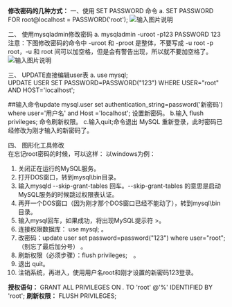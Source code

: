  **修改密码的几种方式：** 
一、使用 SET PASSWORD 命令
a. SET PASSWORD FOR root@localhost = PASSWORD('root');
![输入图片说明](https://images.gitee.com/uploads/images/2021/0524/095336_fce6b614_5296156.png "屏幕截图.png")

二、 使用mysqladmin修改密码
a. mysqladmin -uroot -p123 PASSWORD 123
注意：下图修改密码的命令中 -uroot 和 -proot 是整体，不要写成 -u root -p root，-u 和 root 间可以加空格，但是会有警告出现，所以就不要加空格了。
![输入图片说明](https://images.gitee.com/uploads/images/2021/0524/095328_dd6330b9_5296156.png "屏幕截图.png")

三、 UPDATE直接编辑user表
a. use mysql;  
   UPDATE USER SET PASSWORD=PASSWORD("123") WHERE USER="root" AND HOST='localhost';

##输入命令update mysql.user set authentication_string=password('新密码') where user='用户名' and Host ='localhost';
设置新密码。
b.输入 flush privileges; 命令刷新权限。
c.输入quit;命令退出 MySQL 重新登录，此时密码已经修改为刚才输入的新密码了。

四、 图形化工具修改  
在忘记root密码的时候，可以这样：
以windows为例：   
1. 关闭正在运行的MySQL服务。  
2. 打开DOS窗口，转到mysql\bin目录。  
3. 输入mysqld --skip-grant-tables 回车。--skip-grant-tables 的意思是启动MySQL服务的时候跳过权限表认证。  
4. 再开一个DOS窗口（因为刚才那个DOS窗口已经不能动了），转到mysql\bin目录。  
5. 输入mysql回车，如果成功，将出现MySQL提示符 >。  
6. 连接权限数据库： use mysql; 。  
6. 改密码：update user set password=password("123") where user="root";（别忘了最后加分号） 。  
7. 刷新权限（必须步骤）：flush privileges;　。  
8. 退出 quit。  
9. 注销系统，再进入，使用用户名root和刚才设置的新密码123登录。


 **授权语句：** 
GRANT ALL PRIVILEGES ON *.* TO 'root' @'%' IDENTIFIED BY 'root';
 **刷新权限：** 
FLUSH PRIVILEGES;

